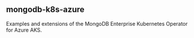 mongodb-k8s-azure
----

Examples and extensions of the MongoDB Enterprise Kubernetes Operator
for Azure AKS.


